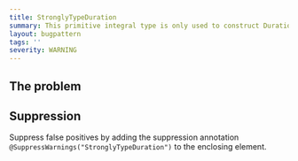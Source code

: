 ```yaml
---
title: StronglyTypeDuration
summary: This primitive integral type is only used to construct Durations. It would be clearer to strongly type the field instead.
layout: bugpattern
tags: ''
severity: WARNING
---
```


<!--
*** AUTO-GENERATED, DO NOT MODIFY ***
To make changes, edit the @BugPattern annotation or the explanation in docs/bugpattern.
-->

## The problem


## Suppression
Suppress false positives by adding the suppression annotation `@SuppressWarnings("StronglyTypeDuration")` to the enclosing element.
